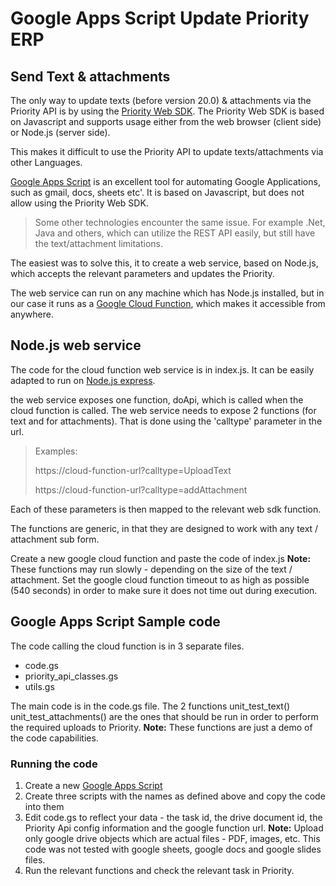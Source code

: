 # Google Apps Script Update Priority ERP
## Send Text & attachments
The only way to update texts (before version 20.0) & attachments via the Priority API is by using the [Priority Web SDK](https://prioritysoftware.github.io/api/).
The Priority Web SDK is based on Javascript and supports usage either from the web browser (client side) or Node.js (server side).

This makes it difficult to use the Priority API to update texts/attachments via other Languages.

[Google Apps Script](https://developers.google.com/apps-script) is an excellent tool for automating Google Applications, such as gmail, docs, sheets etc'. It is based on Javascript, but does not allow using the Priority Web SDK.
> Some other technologies encounter the same issue. For example .Net, Java and others, which can utilize the REST API easily, but still have the text/attachment limitations.

The easiest was to solve this, it to create a web service, based on Node.js, which accepts the relevant parameters and updates the Priority.

The web service can run on any machine which has Node.js installed, but in our case it runs as a [Google Cloud Function](https://cloud.google.com/functions), which makes it accessible from anywhere.

## Node.js web service
The code for the cloud function web service is in index.js. It can be easily adapted to run on [Node.js express](https://expressjs.com/).

the web service exposes one function, doApi, which is called when the cloud function is called.
The web service needs to expose 2 functions (for text and for attachments). That is done using the 'calltype' parameter in the url.

>Examples:
>
>https://cloud-function-url?calltype=UploadText
>
>https://cloud-function-url?calltype=addAttachment

Each of these parameters is then mapped to the relevant web sdk function.

The functions are generic, in that they are designed to work with any text / attachment sub form.

Create a new google cloud function and paste the code of index.js
**Note:** These functions may run slowly - depending on the size of the text / attachment. Set the google cloud function timeout to as high as possible (540 seconds) in order to make sure it does not time out during execution.

## Google Apps Script Sample code
The code calling the cloud function is in 3 separate files. 
- code.gs
- priority_api_classes.gs
- utils.gs

The main code is in the code.gs file.
The 2 functions 
  unit_test_text() 
  unit_test_attachments() 
are the ones that should be run in order to perform the required uploads to Priority.
**Note:** These functions are just a demo of the code capabilities.

### Running the code
1. Create a new [Google Apps Script](https://developers.google.com/apps-script/guides/standalone)
2. Create three scripts with the names as defined above and copy the code into them
3. Edit code.gs to reflect your data - the task id, the drive document id, the Priority Api config information and the google function url.
**Note:** Upload only google drive objects which are actual files - PDF, images, etc. This code was not tested with google sheets, google docs and google slides files.
4. Run the relevant functions and check the relevant task in Priority.
